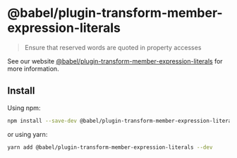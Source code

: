 # @babel/plugin-transform-member-expression-literals

> Ensure that reserved words are quoted in property accesses

See our website [@babel/plugin-transform-member-expression-literals](https://babeljs.io/docs/en/next/babel-plugin-transform-member-expression-literals.html) for more information.

## Install

Using npm:

```bash
npm install --save-dev @babel/plugin-transform-member-expression-literals
```

or using yarn:

```bash
yarn add @babel/plugin-transform-member-expression-literals --dev
```

